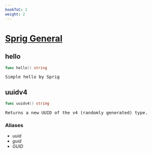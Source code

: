 ```yaml
---
bookToC: 2
weight: 2
---
```

# [Sprig General](http://masterminds.github.io/sprig/)
<!-- markdownlint-disable MD033 MD024 --->

## __hello__

```go
func hello() string
```

<pre>
Simple hello by Sprig
</pre>

## __uuidv4__

```go
func uuidv4() string
```

<pre>
Returns a new UUID of the v4 (randomly generated) type.
</pre>

### Aliases

- _uuid_
- _guid_
- _GUID_
